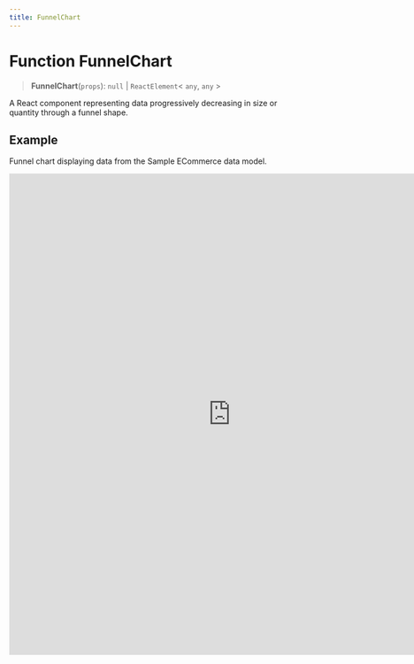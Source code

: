 ```yaml
---
title: FunnelChart
---
```


# Function FunnelChart

> **FunnelChart**(`props`): `null` \| `ReactElement`\< `any`, `any` \>

A React component representing data progressively decreasing in size or quantity through a funnel shape.

## Example

Funnel chart displaying data from the Sample ECommerce data model.

<iframe
 src='https://csdk-playground.sisense.com/?example=charts%2Ffunnel-chart&mode=docs'
 width=800
 height=870
 style='border:none;'
/>

## Parameters

| Parameter | Type | Description |
| :------ | :------ | :------ |
| `props` | [`FunnelChartProps`](../interfaces/interface.FunnelChartProps.md) | Funnel chart properties |

## Returns

`null` \| `ReactElement`\< `any`, `any` \>

Funnel Chart component
